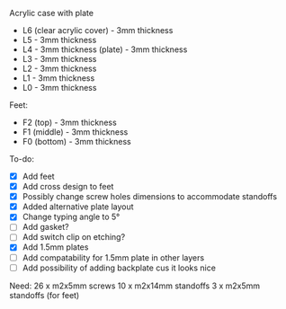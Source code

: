 Acrylic case with plate

* L6 (clear acrylic cover) - 3mm thickness
* L5 - 3mm thickness
* L4 - 3mm thickness (plate) - 3mm thickness
* L3 - 3mm thickness
* L2 - 3mm thickness
* L1 - 3mm thickness
* L0 - 3mm thickness

Feet:
* F2 (top) - 3mm thickness
* F1 (middle) - 3mm thickness
* F0 (bottom) - 3mm thickness


To-do:
- [X] Add feet
- [X] Add cross design to feet
- [X] Possibly change screw holes dimensions to accommodate standoffs
- [X] Added alternative plate layout
- [X] Change typing angle to 5°
- [ ] Add gasket?
- [ ] Add switch clip on etching?
- [X] Add 1.5mm plates
- [ ] Add compatability for 1.5mm plate in other layers
- [ ] Add possibility of adding backplate cus it looks nice

Need:
26 x m2x5mm screws
10 x m2x14mm standoffs
3 x m2x5mm standoffs (for feet)
